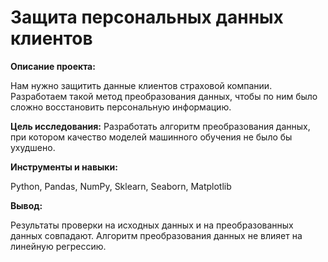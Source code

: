# Защита персональных данных клиентов

**Описание проекта:**
    
Нам нужно защитить данные клиентов страховой компании. Разработаем такой метод преобразования данных, чтобы по ним было сложно восстановить персональную информацию.

**Цель исследования:**
Разработать алгоритм преобразования данных, при котором качество моделей машинного обучения не было бы ухудшено.

**Инструменты и навыки:**
     
Python, Pandas, NumPy, Sklearn, Seaborn, Matplotlib

**Вывод:**
    
Результаты проверки на исходных данных и на преобразованных данных совпадают. Алгоритм преобразования данных не влияет на линейную регрессию.

